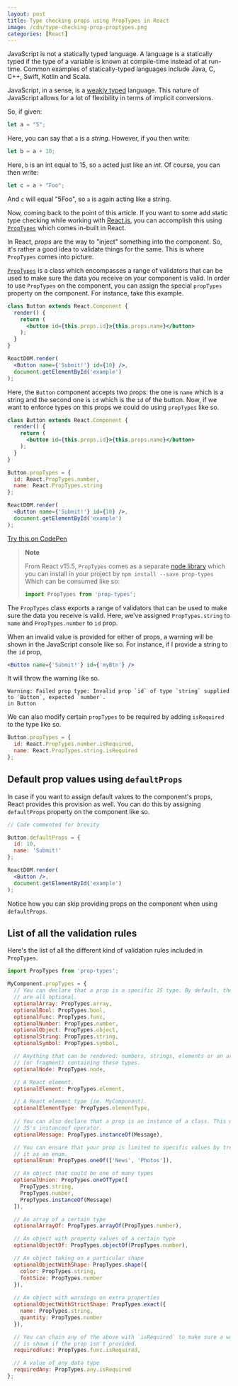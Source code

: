 ```yaml
---
layout: post
title: Type checking props using PropTypes in React
image: /cdn/type-checking-prop-proptypes.png
categories: [React]
---
```


JavaScript is not a statically typed language. A language is a statically typed if the type of a variable is known at compile-time instead of at run-time. Common examples of statically-typed languages include Java, C, C++, Swift, Kotlin and Scala. 

JavaScript, in a sense, is a [weakly typed](http://en.wikipedia.org/wiki/Programming_language#Weak_and_strong_typing) language. This nature of JavaScript allows for a lot of flexibility in terms of implicit conversions. 

So, if given:

```js
let a = "5";
```

Here, you can say that `a` is a _string_. However, if you then write:

```js
let b = a + 10;
```

Here, `b` is an int equal to 15, so `a` acted just like an _int_. Of course, you can then write:

```js
let c = a + "Foo";
```

And `c` will equal "5Foo", so `a` is again acting like a string.

Now, coming back to the point of this article. If you want to some add static type checking while working with [React.js](), you can accomplish this using [`PropTypes`](https://reactjs.org/docs/typechecking-with-proptypes.html#proptypes) which comes in-built in React.

In React, _props_ are the way to "inject" something into the component. So, it's rather a good idea to validate things for the same. This is where `PropTypes` comes into picture.

[`PropTypes`](https://github.com/facebook/prop-types) is a class which encompasses a range of validators that can be used to make sure the data you receive on your component is valid. In order to use `PropTypes` on the component, you can assign the special `propTypes` property on the component. For instance, take this example.

```jsx
class Button extends React.Component {
  render() {
    return (
      <button id={this.props.id}>{this.props.name}</button>
    );
  }
}

ReactDOM.render(
  <Button name={'Submit!'} id={10} />,
  document.getElementById('example')
);
```

Here, the `Button` component accepts two props: the one is `name` which is a string and the second one is `id` which is the `id` of the button. Now, if we want to enforce types on this props we could do using `propTypes` like so.

```jsx
class Button extends React.Component {
  render() {
    return (
      <button id={this.props.id}>{this.props.name}</button>
    );
  }
}

Button.propTypes = {
  id: React.PropTypes.number,  
  name: React.PropTypes.string
};

ReactDOM.render(
  <Button name={'Submit!'} id={10} />,
  document.getElementById('example')
);
```

[Try this on CodePen](https://codepen.io/amit_merchant/pen/MWYmJNj)

> **Note**
>
> From React v15.5, `PropTypes` comes as a separate [node library](https://www.npmjs.com/package/prop-types) which you can install in your project by `npm install --save prop-types`
> Which can be consumed like so: 
> ```js
> import PropTypes from 'prop-types';
> ```

The `PropTypes` class exports a range of validators that can be used to make sure the data you receive is valid. Here, we've assigned `PropTypes.string` to `name` and `PropTypes.number` to `id` prop. 

When an invalid value is provided for either of props, a warning will be shown in the JavaScript console like so. For instance, if I provide a string to the `id` prop,

```jsx
<Button name={'Submit!'} id={'myBtn'} />
```

It will throw the warning like so.

```
Warning: Failed prop type: Invalid prop `id` of type `string` supplied to `Button`, expected `number`.
in Button
```

We can also modify certain `propTypes` to be required by adding `isRequired` to the type like so.

```jsx
Button.propTypes = {
  id: React.PropTypes.number.isRequired,  
  name: React.PropTypes.string.isRequired
};
```

## Default prop values using `defaultProps`

In case if you want to assign default values to the component's props, React provides this provision as well. You can do this by assigning `defaultProps` property on the component like so.

```jsx
// Code commented for brevity

Button.defaultProps = {
  id: 10,  
  name: 'Submit!'
};

ReactDOM.render(
  <Button />,
  document.getElementById('example')
);
```

Notice how you can skip providing props on the component when using `defaultProps`.

## List of all the validation rules

Here's the list of all the different kind of validation rules included in `PropTypes`.

```js
import PropTypes from 'prop-types';

MyComponent.propTypes = {
  // You can declare that a prop is a specific JS type. By default, these
  // are all optional.
  optionalArray: PropTypes.array,
  optionalBool: PropTypes.bool,
  optionalFunc: PropTypes.func,
  optionalNumber: PropTypes.number,
  optionalObject: PropTypes.object,
  optionalString: PropTypes.string,
  optionalSymbol: PropTypes.symbol,

  // Anything that can be rendered: numbers, strings, elements or an array
  // (or fragment) containing these types.
  optionalNode: PropTypes.node,

  // A React element.
  optionalElement: PropTypes.element,

  // A React element type (ie. MyComponent).
  optionalElementType: PropTypes.elementType,
  
  // You can also declare that a prop is an instance of a class. This uses
  // JS's instanceof operator.
  optionalMessage: PropTypes.instanceOf(Message),

  // You can ensure that your prop is limited to specific values by treating
  // it as an enum.
  optionalEnum: PropTypes.oneOf(['News', 'Photos']),

  // An object that could be one of many types
  optionalUnion: PropTypes.oneOfType([
    PropTypes.string,
    PropTypes.number,
    PropTypes.instanceOf(Message)
  ]),

  // An array of a certain type
  optionalArrayOf: PropTypes.arrayOf(PropTypes.number),

  // An object with property values of a certain type
  optionalObjectOf: PropTypes.objectOf(PropTypes.number),

  // An object taking on a particular shape
  optionalObjectWithShape: PropTypes.shape({
    color: PropTypes.string,
    fontSize: PropTypes.number
  }),
  
  // An object with warnings on extra properties
  optionalObjectWithStrictShape: PropTypes.exact({
    name: PropTypes.string,
    quantity: PropTypes.number
  }),   

  // You can chain any of the above with `isRequired` to make sure a warning
  // is shown if the prop isn't provided.
  requiredFunc: PropTypes.func.isRequired,

  // A value of any data type
  requiredAny: PropTypes.any.isRequired
};

```
